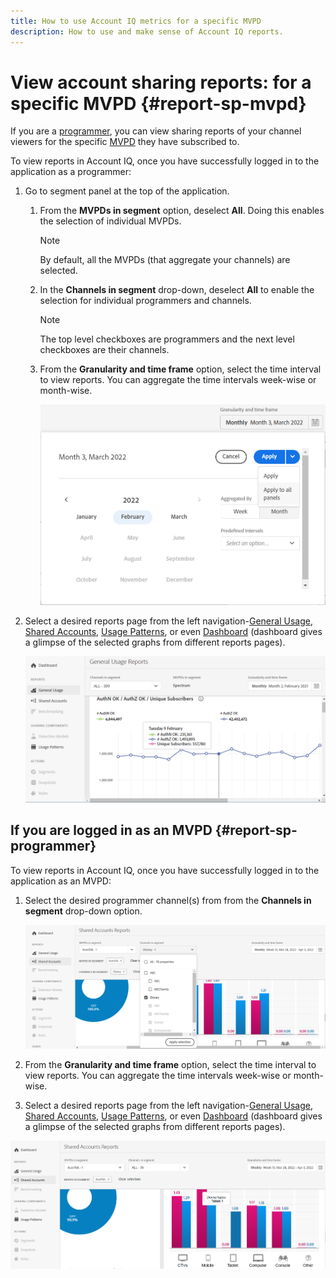 ```yaml
---
title: How to use Account IQ metrics for a specific MVPD
description: How to use and make sense of Account IQ reports.  
---
```


# View account sharing reports: for a specific MVPD <!--and programmer--> {#report-sp-mvpd}

If you are a [programmer](/help/AccountIQ/product-concepts.md#programmer-def), you can view sharing reports of your channel viewers for the specific [MVPD](/help/AccountIQ/product-concepts.md#mvpd-def) they have subscribed to.

To view reports in Account IQ, once you have successfully logged in to the application as a programmer:

1. Go to segment panel at the top of the application.

   1. From the **MVPDs in segment** option, deselect **All**. Doing this enables the selection of individual MVPDs.

      >[!NOTE]
      >
      >By default, all the MVPDs (that aggregate your channels) are selected.

   1. In the **Channels in segment** drop-down, deselect **All** to enable the selection for individual programmers and channels.

      >[!NOTE]
      >
      >The top level checkboxes are programmers and the next level checkboxes are their channels.

    1. From the **Granularity and time frame** option, select the time interval to view reports. You can aggregate the time intervals week-wise or month-wise.

       ![Time frame](assets/time-frame.png)

1. Select a desired reports page from the left navigation-[General Usage](/help/AccountIQ/general-usage-reports.md), [Shared Accounts](/help/AccountIQ/shared-acc-reports.md), [Usage Patterns](/help/AccountIQ/usage-patterns.md), or even [Dashboard](/help/AccountIQ/dashboard.md) (dashboard gives a glimpse of the selected graphs from different reports pages).

   ![report for specific MVPD](assets/report-forspecific-mvpd.png)

## If you are logged in as an MVPD {#report-sp-programmer}

To view reports in Account IQ, once you have successfully logged in to the application as an MVPD:

1. Select the desired programmer channel(s) from from the **Channels in segment** drop-down option.

   ![select channels](assets/programmer-selection.png)

 1. From the **Granularity and time frame** option, select the time interval to view reports. You can aggregate the time intervals week-wise or month-wise.

1. Select a desired reports page from the left navigation-[General Usage](/help/AccountIQ/general-usage-reports.md), [Shared Accounts](/help/AccountIQ/shared-acc-reports.md), [Usage Patterns](/help/AccountIQ/usage-patterns.md), or even [Dashboard](/help/AccountIQ/dashboard.md) (dashboard gives a glimpse of the selected graphs from different reports pages).

![reports for specific programmer](assets/report-forspecific-programmer.png)
